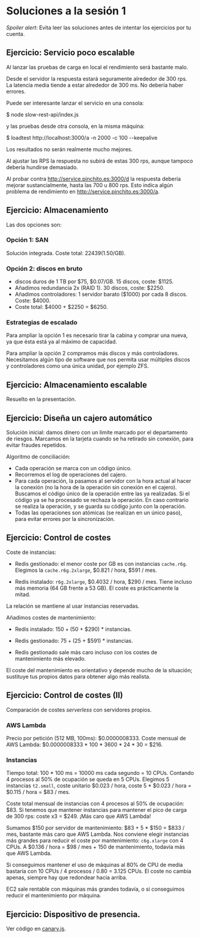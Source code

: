 # Soluciones a la sesión 1

_Spoiler alert_:
Evita leer las soluciones antes de intentar los ejercicios por tu cuenta.

## Ejercicio: Servicio poco escalable

Al lanzar las pruebas de carga en local el rendimiento será bastante malo.

Desde el servidor la respuesta estará seguramente alrededor de 300 rps.
La latencia media tiende a estar alrededor de 300 ms.
No debería haber errores.

Puede ser interesante lanzar el servicio en una consola:

$ node slow-rest-api/index.js

y las pruebas desde otra consola, en la misma máquina:

$ loadtest http://localhost:3000/a -n 2000 -c 100 --keepalive

Los resultados no serán realmente mucho mejores.

Al ajustar las RPS la respuesta no subirá de estas 300 rps,
aunque tampoco debería hundirse demasiado.

Al probar contra http://service.pinchito.es:3000/d
la respuesta debería mejorar sustancialmente,
hasta las 700 u 800 rps.
Esto indica algún problema de rendimiento en http://service.pinchito.es:3000/a.

## Ejercicio: Almacenamiento

Las dos opciones son:

### Opción 1: SAN

Solución integrada. Coste total: $22439 ($1.50/GB).

### Opción 2: discos en bruto

* discos duros de 1 TB por $75, $0.07/GB. 15 discos, coste: $1125.
* Añadimos redundancia 2x (RAID 1). 30 discos, coste: $2250.
* Añadimos controladores: 1 servidor barato ($1000) por cada 8 discos.
Coste: $4000.
* Coste total: $4000 + $2250 = $6250.

### Estrategias de escalado

Para ampliar la opción 1 es necesario tirar la cabina y comprar una nueva,
ya que ésta está ya al máximo de capacidad.

Para ampliar la opción 2 compramos más discos y más controladores.
Necesitamos algún tipo de software que nos permita usar múltiples discos y controladores como una única unidad,
por ejemplo ZFS.

## Ejercicio: Almacenamiento escalable

Resuelto en la presentación.

## Ejercicio: Diseña un cajero automático

Solución inicial: damos dinero con un límite
marcado por el departamento de riesgos.
Marcamos en la tarjeta cuando se ha retirado sin conexión,
para evitar fraudes repetidos.

Algoritmo de conciliación:

* Cada operación se marca con un código único.
* Recorremos el log de operaciones del cajero.
* Para cada operación, la pasamos al servidor con la hora actual al hacer la conexión
(no la hora de la operación sin conexión en el cajero).
Buscamos el código único de la operación entre las ya realizadas.
Si el código ya se ha procesado se rechaza la operación.
En caso contrario se realiza la operación, y se guarda su código junto con la operación.
* Todas las operaciones son atómicas (se realizan en un único paso),
para evitar errores por la sincronización.

## Ejercicio: Control de costes

Coste de instancias:

* Redis gestionado: el menor coste por GB es con instancias
`cache.r6g`. Elegimos la `cache.r6g.2xlarge`, $0.821 / hora, $591 / mes.

* Redis instalado: `r6g.2xlarge`, $0.4032 / hora, $290 / mes.
Tiene incluso más memoria (64 GB frente a 53 GB).
El coste es prácticamente la mitad.

La relación se mantiene al usar instancias reservadas.

Añadimos costes de mantenimiento:

* Redis instalado: $150 + ($50 + $290) * instancias.

* Redis gestionado: $75 + ($25 + $591) * instancias.

* Redis gestionado sale más caro incluso con los costes de mantenimiento más elevado.

El coste del mantenimiento es orientativo y depende mucho de la situación;
sustituye tus propios datos para obtener algo más realista.

## Ejercicio: Control de costes (II)

Comparación de costes _serverless_ con servidores propios.

### AWS Lambda

Precio por petición (512 MB, 100ms): $0.0000008333.
Coste mensual de AWS Lambda: $0.0000008333 * 100 * 3600 * 24 * 30 = $216.

### Instancias

Tiempo total: 100 * 100 ms = 10000 ms cada segundo = 10 CPUs.
Contando 4 procesos al 50% de ocupación se queda en 5 CPUs.
Elegimos 5 instancias `t2.small`, coste unitario $0.023 / hora,
coste 5 * $0.023 / hora = $0.115 / hora = $83 / mes.

Coste total mensual de instancias con 4 procesos al 50% de ocupación: $83.
Si tenemos que mantener instancias para mantener el pico de carga de 300 rps: coste x3 = $249.
¡Más caro que AWS Lambda!

Sumamos $150 por servidor de mantenimiento:
$83 + 5 * $150 = $833 / mes, bastante más caro que AWS Lambda.
Nos conviene elegir instancias más grandes para reducir el coste por mantenimiento:
`c6g.xlarge` con 4 CPUs. A $0.136 / hora = $98 / mes + 150 de mantenimiento,
todavía más que AWS Lambda.

Si conseguimos mantener el uso de máquinas al 80% de CPU
de media bastaría con 10 CPUs / 4 procesos / 0.80 = 3.125 CPUs.
El coste no cambia apenas, siempre hay que redondear hacia arriba.

EC2 sale rentable con máquinas más grandes todavía,
o si conseguimos reducir el mantenimiento por máquina.


## Ejercicio: Dispositivo de presencia.

Ver código en [canary.js](./canary/canary.js).

